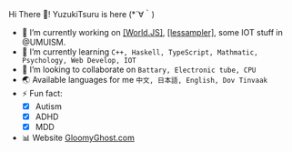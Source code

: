 Hi There 👋! YuzukiTsuru is here (*´∀｀) 

- 🔭 I’m currently working on [[World.JS]](https://github.com/YuzukiTsuru/World.JS), [[lessampler]](https://github.com/YuzukiTsuru/lessampler), some IOT stuff in @UMUISM.
- 🌱 I’m currently learning `C++, Haskell, TypeScript, Mathmatic, Psychology, Web Develop, IOT`
- 👯 I’m looking to collaborate on `Battary, Electronic tube, CPU`
- 🌏 Available languages for me `中文, 日本語, English, Dov Tinvaak`
- ⚡ Fun fact: 
  - [x] Autism
  - [x] ADHD
  - [x] MDD
- 📊 Website [GloomyGhost.com](http://gloomyghost.com/)
